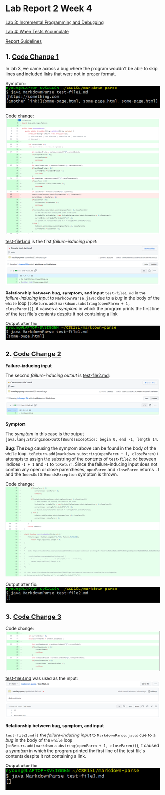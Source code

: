 # Lab Report 2 Week 4

[Lab 3: Incremental Programming and Debugging](https://ucsd-cse15l-w22.github.io/week/week3/)

[Lab 4: When Tests Accumulate](https://ucsd-cse15l-w22.github.io/week/week4/)

[Report Guidelines](https://ucsd-cse15l-w22.github.io/week/week4/#week-4-lab-report)

## 1. [Code Change 1](https://github.com/natalieycyoung/markdown-parse/commit/e98aaff90a2c625a3085ec1f47441dc2638ea95d)
In lab 3, we came across a bug where the program wouldn't be able to skip lines and included links that were not in proper format.

Symptom:
![symptom-1](Images/3-symptom-1.png)

Code change:
![code-change-1](Images/3-code-change-1.png)

[test-file1.md](https://github.com/natalieycyoung/markdown-parse/blob/main/test-file1.md) is the first _failure-inducing input_:
![test-file1](Images/3-created-test-file1.png)

**Relationship between bug, symptom, and input**
`test-file1.md` is the _failure-inducing input_ to `MarkdownParse.java`: due to a _bug_ in the body of the `while` loop (`toReturn.add(markdown.substring(openParen + 1, closeParen))`), it causes a _symptom_ in which the program prints the first line of the test file's contents despite it not containing a link.

Output after fix:
![fixed-output-1](Images/3-fixed-output-1.PNG)

## 2. [Code Change 2](https://github.com/natalieycyoung/markdown-parse/commit/e98aaff90a2c625a3085ec1f47441dc2638ea95d)

**Failure-inducing input**

The second _failure-inducing output_ is [test-file2.md](https://github.com/natalieycyoung/markdown-parse/blob/main/test-file2.md):
![test-file2](Images/3-created-test-file2.png)

**Symptom**

The _symptom_ in this case is the output `java.lang.StringIndexOutOfBoundsException: begin 0, end -1, length 14`.

**Bug**: The _bug_ causing the symptom above can be found in the body of the `while` loop. `toReturn.add(markdown.substring(openParen + 1, closeParen))` attempts to assign the substring of the contents of `test-file2.md` between indices `-1 + 1` and `-1` to `toReturn`. Since the failure-inducing input does not contain any open or close parentheses, `openParen` and `closeParen` returns `-1` and the `IndexOutOfBoundsException` symptom is thrown.

Code change:
![code-change-2](Images/3-code-change-2.png)

Output after fix:
![fixed-output-2](Images/3-fixed-output-2.png)

## 3. [Code Change 3](https://github.com/natalieycyoung/markdown-parse/commit/e98aaff90a2c625a3085ec1f47441dc2638ea95d)

Code change:
![code-change-3](Images/3-code-change-3.png)

[test-file3.md](https://github.com/natalieycyoung/markdown-parse/blob/main/test-file3.md) was used as the input:
![test-file3](Images/3-created-test-file3.png)

**Relationship between bug, symptom, and input**

`test-file2.md` is the _failure-inducing input_ to `MarkdownParse.java`: due to a _bug_ in the body of the `while` loop (`toReturn.add(markdown.substring(openParen + 1, closeParen))`), it caused a _symptom_ in which the program printed the first line of the test file's contents despite it not containing a link.

Output after fix:
![fixed-output-3](Images/3-fixed-output-3.png)

